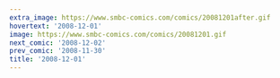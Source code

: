 ```yaml
---
extra_image: https://www.smbc-comics.com/comics/20081201after.gif
hovertext: '2008-12-01'
image: https://www.smbc-comics.com/comics/20081201.gif
next_comic: '2008-12-02'
prev_comic: '2008-11-30'
title: '2008-12-01'
---
```



